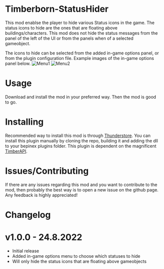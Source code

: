 # Timberborn-StatusHider
This mod enablse the player to hide various Status icons in the game. The status icons to hide are the ones that are floating above buildings/characters.
This mod does not hide the status messages from the panel of the left of the UI or from the panels when of a selected gameobject.

The icons to hide can be selected from the added in-game options panel, or from the plugin configuration file. Example images of the 
in-game options panel below.
![Menu1](https://raw.githubusercontent.com/hytonhan/Timberborn-CustomTopBar/master/.attachments/menu1.png?raw=true)
![Menu2](https://raw.githubusercontent.com/hytonhan/Timberborn-CustomTopBar/master/.attachments/menu2.png?raw=true)

# Usage
Download and install the mod in your preferred way. Then the mod is good to go.

# Installing
Recommended way to install this mod is through [Thunderstore](https://timberborn.thunderstore.io/). You can install this plugin manually by cloning the repo, building it
and adding the dll to your bepinex plugins folder. This plugin is dependent on the magnificent [TimberAPI](https://github.com/Timberborn-Modding-Central/TimberAPI).


# Issues/Contributing
If there are any issues regarding this mod and you want to contribute to the mod, then probably the best way is to open a new issue on the 
github page. Any feedback is highly appreciated!

# Changelog

# v1.0.0 - 24.8.2022
- Initial release
- Added in-game options menu to choose which statuses to hide
- Will only hide the status icons that are floating above gameobjects